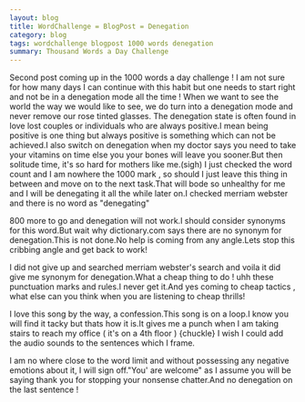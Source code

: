 ```yaml
---
layout: blog
title: WordChallenge = BlogPost = Denegation
category: blog
tags: wordchallenge blogpost 1000 words denegation
summary: Thousand Words a Day Challenge
---
```


 Second post coming up in the 1000 words a day challenge ! I am not sure for how many days I can continue with this habit but one needs to start
 right and not be in a denegation mode all the time !
 When we want to see the world the way we would like to see, we do turn into a denegation mode and never remove our rose tinted glasses.
 The denegation state is often found in love lost couples or individuals who are always positive.I mean being positive is one thing but always
 positive is something which can not be achieved.I also switch on denegation when my doctor says you need to take your vitamins on time else you
 your bones will leave you sooner.But then solitude time, it's so hard for mothers like me.(sigh) I just checked the word count and I am 
 nowhere the 1000 mark , so should I just leave this thing in between and move on to the next task.That will bode so unhealthy for me and I will 
 be denegating it all the while later on.I checked merriam webster and there is no word as "denegating"
 
 800 more to go and denegation will not work.I should consider synonyms for this word.But wait why dictionary.com says there are no synonym for 
 denegation.This is not done.No help is coming from any angle.Lets stop this cribbing angle and get back to work!
 
 I did not give up and searched merriam webster's search and voila it did give me synonym for denegation.What a cheap thing to do ! uhh these 
 punctuation marks and rules.I never get it.And yes coming to cheap tactics , what else can you think when you are listening to cheap thrills!
 
 I love this song by the way, a confession.This song is on a loop.I know you will find it tacky but thats how it is.It gives me a punch when
 I am taking stairs to reach my office ( it's on a 4th floor ) {chuckle} I wish I could add the audio sounds to the sentences which I frame.
 
 I am no where close to the word limit and without possessing any negative emotions about it, I will sign off."You' are welcome" as I assume you
 will be saying thank you for stopping your nonsense chatter.And no denegation on the last sentence ! 
 
 
 
